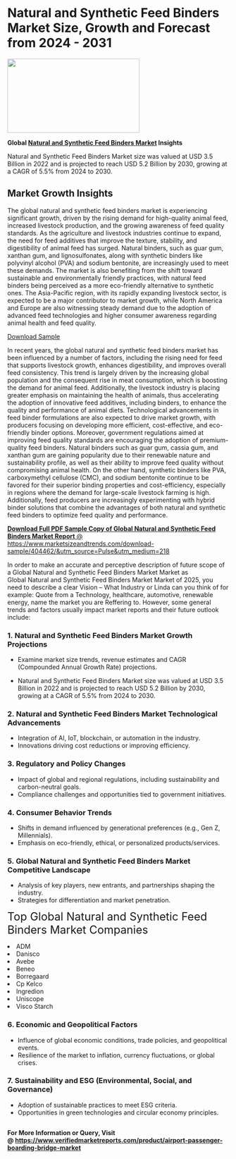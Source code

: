 <H1>Natural and Synthetic Feed Binders Market Size, Growth and Forecast from 2024 - 2031</H1><img class="aligncenter size-medium wp-image-584254" src="https://thirdeyenews.in/wp-content/uploads/2024/09/Global-Market-Research-300x168.jpeg" alt="" width="300" height="168" /><p><strong>Global&nbsp;<a href="https://www.marketsizeandtrends.com/download-sample/404462/&amp;utm_source=Pulse&amp;utm_medium=218">Natural and Synthetic Feed Binders Market</a> Insights</strong></p><p>Natural and Synthetic Feed Binders Market size was valued at USD 3.5 Billion in 2022 and is projected to reach USD 5.2 Billion by 2030, growing at a CAGR of 5.5% from 2024 to 2030.</p><p><h2>Market Growth Insights</h2> <p>The global natural and synthetic feed binders market is experiencing significant growth, driven by the rising demand for high-quality animal feed, increased livestock production, and the growing awareness of feed quality standards. As the agriculture and livestock industries continue to expand, the need for feed additives that improve the texture, stability, and digestibility of animal feed has surged. Natural binders, such as guar gum, xanthan gum, and lignosulfonates, along with synthetic binders like polyvinyl alcohol (PVA) and sodium bentonite, are increasingly used to meet these demands. The market is also benefiting from the shift toward sustainable and environmentally friendly practices, with natural feed binders being perceived as a more eco-friendly alternative to synthetic ones. The Asia-Pacific region, with its rapidly expanding livestock sector, is expected to be a major contributor to market growth, while North America and Europe are also witnessing steady demand due to the adoption of advanced feed technologies and higher consumer awareness regarding animal health and feed quality.</p> <p><a href="#">Download Sample</a></p> <p>In recent years, the global natural and synthetic feed binders market has been influenced by a number of factors, including the rising need for feed that supports livestock growth, enhances digestibility, and improves overall feed consistency. This trend is largely driven by the increasing global population and the consequent rise in meat consumption, which is boosting the demand for animal feed. Additionally, the livestock industry is placing greater emphasis on maintaining the health of animals, thus accelerating the adoption of innovative feed additives, including binders, to enhance the quality and performance of animal diets. Technological advancements in feed binder formulations are also expected to drive market growth, with producers focusing on developing more efficient, cost-effective, and eco-friendly binder options. Moreover, government regulations aimed at improving feed quality standards are encouraging the adoption of premium-quality feed binders. Natural binders such as guar gum, cassia gum, and xanthan gum are gaining popularity due to their renewable nature and sustainability profile, as well as their ability to improve feed quality without compromising animal health. On the other hand, synthetic binders like PVA, carboxymethyl cellulose (CMC), and sodium bentonite continue to be favored for their superior binding properties and cost-efficiency, especially in regions where the demand for large-scale livestock farming is high. Additionally, feed producers are increasingly experimenting with hybrid binder solutions that combine the advantages of both natural and synthetic feed binders to optimize feed quality and performance.</p> <p><a href="#"></p><p><span class=""><strong>Download Full PDF Sample Copy of Global Natural and Synthetic Feed Binders Market Report</strong> @ <a href="https://www.marketsizeandtrends.com/download-sample/404462/&amp;utm_source=Pulse&amp;utm_medium=218" target="_blank">https://www.marketsizeandtrends.com/download-sample/404462/&amp;utm_source=Pulse&amp;utm_medium=218</a></span></p><p>In order to make an accurate and perceptive description of future scope of a Global&nbsp;Natural and Synthetic Feed Binders Market Market as Global&nbsp;Natural and Synthetic Feed Binders Market Market of 2025, you need to describe a clear Vision &ndash; What Industry or Linda can you think of for example: Quote from a Technology, healthcare, automotive, renewable energy, name the market you are Reffering to. However, some general trends and factors usually impact market reports and their future outlook include:</p><h3>1.&nbsp;<strong>Natural and Synthetic Feed Binders Market Growth Projections</strong></h3><ul><li>Examine market size trends, revenue estimates and CAGR (Compounded Annual Growth Rate) projections.</li><li><p>Natural and Synthetic Feed Binders Market size was valued at USD 3.5 Billion in 2022 and is projected to reach USD 5.2 Billion by 2030, growing at a CAGR of 5.5% from 2024 to 2030.</p></li></ul><h3>2.&nbsp;<strong>Natural and Synthetic Feed Binders Market Technological Advancements</strong></h3><ul><li>Integration of AI, IoT, blockchain, or automation in the industry.</li><li>Innovations driving cost reductions or improving efficiency.</li></ul><h3>3.&nbsp;<strong>Regulatory and Policy Changes</strong></h3><ul><li>Impact of global and regional regulations, including sustainability and carbon-neutral goals.</li><li>Compliance challenges and opportunities tied to government initiatives.</li></ul><h3>4.&nbsp;<strong>Consumer Behavior Trends</strong></h3><ul><li>Shifts in demand influenced by generational preferences (e.g., Gen Z, Millennials).</li><li>Emphasis on eco-friendly, ethical, or personalized products/services.</li></ul><h3>5.&nbsp;<strong>Global Natural and Synthetic Feed Binders Market Competitive Landscape</strong></h3><ul><li>Analysis of key players, new entrants, and partnerships shaping the industry.</li><li>Strategies for differentiation and market penetration.</li></ul><p data-pm-slice="1 1 []"><span style="color: inherit; font-family: inherit; font-size: 25px;">Top Global Natural and Synthetic Feed Binders Market Companies</span></p><div class="" data-test-id=""><p><li>ADM</li><li> Danisco</li><li> Avebe</li><li> Beneo</li><li> Borregaard</li><li> Cp Kelco</li><li> Ingredion</li><li> Uniscope</li><li> Visco Starch</li></p></div><h3>6.&nbsp;<strong>Economic and Geopolitical Factors</strong></h3><ul><li>Influence of global economic conditions, trade policies, and geopolitical events.</li><li>Resilience of the market to inflation, currency fluctuations, or global crises.</li></ul><h3>7.&nbsp;<strong>Sustainability and ESG (Environmental, Social, and Governance)</strong></h3><ul><li>Adoption of sustainable practices to meet ESG criteria.</li><li>Opportunities in green technologies and circular economy principles.</li></ul><h2><strong style="font-size: 14px;">For More Information or Query, Visit @&nbsp;</strong><a style="background-color: #ffffff; font-size: 14px;" href="https://www.marketsizeandtrends.com/report/natural-and-synthetic-feed-binders-market/" target="_blank">https://www.verifiedmarketreports.com/product/airport-passenger-boarding-bridge-market</a></h2>
